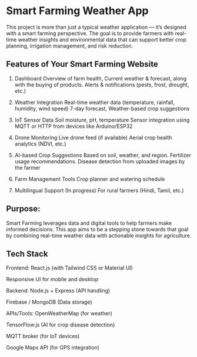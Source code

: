 # Smart Farming Weather App

This project is more than just a typical weather application — it’s designed with a smart farming perspective. The goal is to provide farmers with real-time weather insights and environmental data that can support better crop planning, irrigation management, and risk reduction.

## Features of Your Smart Farming Website
1. Dashboard
Overview of farm health, Current weather & forecast, along with the buying of products.
Alerts & notifications (pests, frost, drought, etc.)

2. Weather Integration
Real-time weather data (temperature, rainfall, humidity, wind speed)
7-day forecast, Weather-based crop suggestions

3. IoT Sensor Data
Soil moisture, pH, temperature
Sensor integration using MQTT or HTTP from devices like Arduino/ESP32

4. Drone Monitoring
Live drone feed (if available)
Aerial crop health analytics (NDVI, etc.)

5. AI-based Crop Suggestions
Based on soil, weather, and region. Fertilizer usage recommendations. Disease detection from uploaded images by the farmer

6. Farm Management Tools
Crop planner and watering schedule

7. Multilingual Support (In progress)
For rural farmers (Hindi, Tamil, etc.)


## Purpose: 
Smart Farming leverages data and digital tools to help farmers make informed decisions. This app aims to be a stepping stone towards that goal by combining real-time weather data with actionable insights for agriculture.

## Tech Stack 
Frontend:
React.js (with Tailwind CSS or Material UI)

Responsive UI for mobile and desktop

Backend:
Node.js + Express (API handling)

Firebase / MongoDB (Data storage)

APIs/Tools:
OpenWeatherMap (for weather)

TensorFlow.js (AI for crop disease detection)

MQTT broker (for IoT devices)

Google Maps API (for GPS integration)
